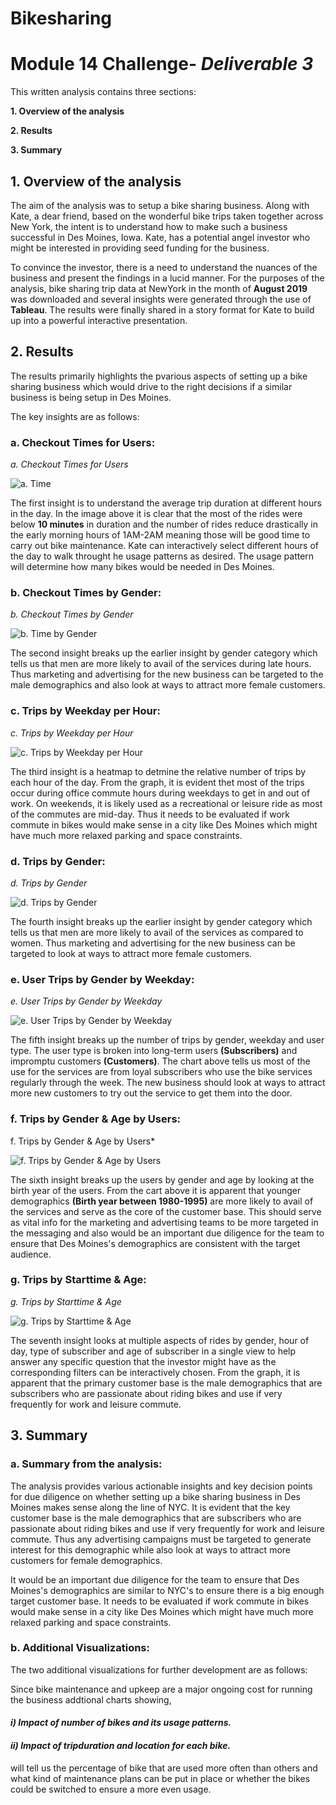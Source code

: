 # Bikesharing
# Module 14 Challenge- _Deliverable 3_

This written analysis contains three sections:

**1. Overview of the analysis**

**2. Results**

**3. Summary**
 
## 1. Overview of the analysis

The aim of the analysis was to setup a bike sharing business. Along with Kate, a dear friend, based on the wonderful bike trips taken together across New York, the intent is to understand how to make such a business successful in Des Moines, Iowa. Kate, has a potential angel investor who might be interested in providing seed funding for the business.

To convince the investor, there is a need to understand the nuances of the business and present the findings in a lucid manner. For the purposes of the analysis, bike sharing trip data at NewYork in the month of **August 2019** was downloaded and several insights were generated through the use of **Tableau**. The results were finally shared in a story format for Kate to build up into a powerful interactive presentation.

## 2. Results

The results primarily highlights the pvarious aspects of setting up a bike sharing business which would drive to the right decisions if a similar business is being setup in Des Moines. 

The key insights are as follows:
### **a. Checkout Times for Users:**

*a. Checkout Times for Users*

![a. Time](Resources/tab_1.png)

The first insight is to understand the average trip duration at different hours in the day. In the image above it is clear that the most of the rides were below **10 minutes** in duration and the number of rides reduce drastically in the early morning hours of 1AM-2AM meaning those will be good time to carry out bike maintenance. Kate can interactively select different hours of the day to walk throught he usage patterns as desired. The usage pattern will determine how many bikes would be needed in Des Moines.

### **b. Checkout Times by Gender:**

*b. Checkout Times by Gender*

![b. Time by Gender](Resources/tab_2.png)

The second insight breaks up the earlier insight by gender category which tells us that men are more likely to avail of the services during late hours. Thus marketing and advertising for the new business can be targeted to the male demographics and also look at ways to attract more female customers.

### **c. Trips by Weekday per Hour:**

*c. Trips by Weekday per Hour*

![c. Trips by Weekday per Hour](Resources/tab_3.png)

The third insight is a heatmap to detmine the relative number of trips by each hour of the day. From the graph, it is evident thet most of the trips occur during office commute hours during weekdays to get in and out of work. On weekends, it is likely used as a recreational or leisure ride as most of the commutes are mid-day. Thus it needs to be evaluated if work commute in bikes would make sense in a city like Des Moines which might have much more relaxed parking and space constraints.
### **d. Trips by Gender:**

*d. Trips by Gender*

![d. Trips by Gender](Resources/tab_4.png)

The fourth insight breaks up the earlier insight by gender category which tells us that men are more likely to avail of the services as compared to women. Thus marketing and advertising for the new business can be targeted to look at ways to attract more female customers.
### **e. User Trips by Gender by Weekday:**
*e. User Trips by Gender by Weekday*

![e. User Trips by Gender by Weekday](Resources/tab_5.png)

The fifth insight breaks up the number of trips by gender, weekday and user type. The user type is broken into long-term users **(Subscribers)** and impromptu customers **(Customers)**. The chart above tells us most of the use for the services are from loyal subscribers who use the bike services regularly through the week. The new business should look at ways to attract more new customers to try out the service to get them into the door.

### **f. Trips by Gender & Age by Users:**

f. Trips by Gender & Age by Users*

![f. Trips by Gender & Age by Users](Resources/tab_6.png)

The sixth insight breaks up the users by gender and age by looking at the birth year of the users. From the cart above it is apparent that younger demographics **(Birth year between 1980-1995)** are more likely to avail of the services and serve as the core of the customer base. This should serve as vital info for the marketing and advertising teams to be more targeted in the messaging and also would be an important due diligence for the team to ensure that Des Moines's demographics are consistent with the target audience.
### **g. Trips by Starttime & Age:**

*g. Trips by Starttime & Age*

![g. Trips by Starttime & Age](Resources/tab_7.png)

The seventh insight looks at multiple aspects of rides by gender, hour of day, type of subscriber and age of subscriber in a single view to help answer any specific question that the investor might have as the corresponding filters can be interactively chosen. From the graph, it is apparent that the primary customer base is the male demographics that are subscribers who are passionate about riding bikes and use if very frequently for work and leisure commute. 

## 3. Summary

### a. **Summary from the analysis:**

The analysis provides various actionable insights and key decision points for due diligence on whether setting up a bike sharing business in Des Moines makes sense along the line of NYC. It is evident that the key customer base is the male demographics that are subscribers who are passionate about riding bikes and use if very frequently for work and leisure commute. Thus any advertising campaigns must be targeted to generate interest for this demographic while also look at ways to attract more customers for female demographics.

It would be an important due diligence for the team to ensure that Des Moines's demographics are similar to NYC's to ensure there is a big enough target customer base. It needs to be evaluated if work commute in bikes would make sense in a city like Des Moines which might have much more relaxed parking and space constraints.

### **b. Additional Visualizations:**

The two additional visualizations for further development are as follows:

Since bike maintenance and upkeep are a major ongoing cost for running the business addtional charts showing,

#### *i) Impact of number of bikes and its usage patterns.*
#### *ii) Impact of tripduration and location for each bike.*


will tell us the percentage of bike that are used more often than others and what kind of maintenance plans can be put in place or whether the bikes could be switched to ensure a more even usage.
